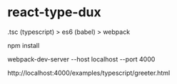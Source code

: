 react-type-dux
========

.tsc (typescript) > es6 (babel) > webpack

npm install

webpack-dev-server --host localhost --port 4000

http://localhost:4000/examples/typescript/greeter.html